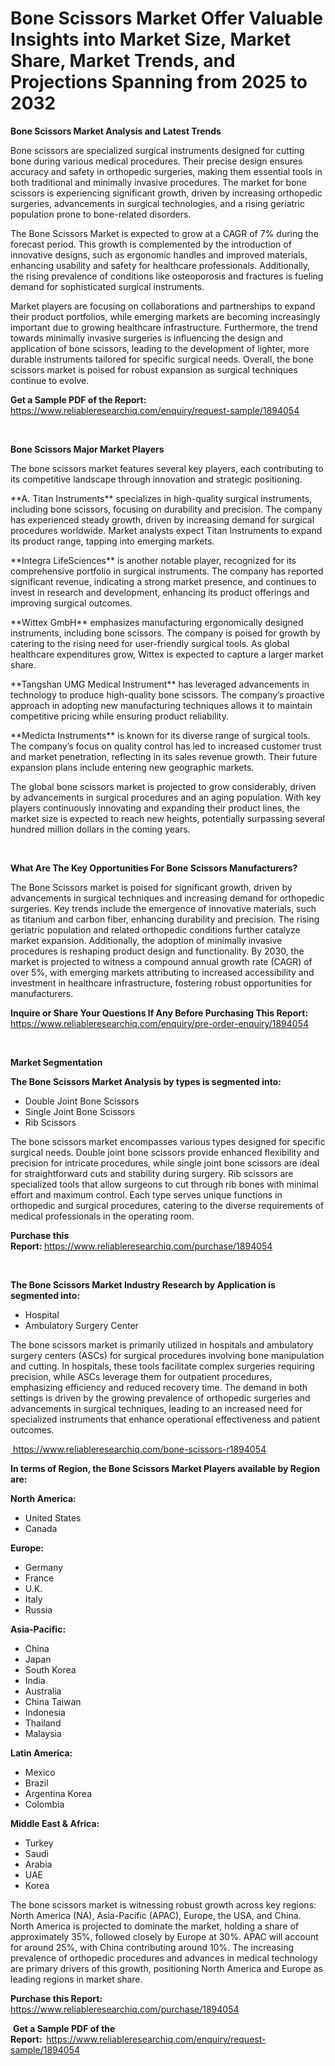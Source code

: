 <p><h1>Bone Scissors Market Offer Valuable Insights into Market Size, Market Share, Market Trends, and Projections Spanning from 2025 to 2032</h1></p><p><strong>Bone Scissors Market Analysis and Latest Trends</strong></p>
<p><p>Bone scissors are specialized surgical instruments designed for cutting bone during various medical procedures. Their precise design ensures accuracy and safety in orthopedic surgeries, making them essential tools in both traditional and minimally invasive procedures. The market for bone scissors is experiencing significant growth, driven by increasing orthopedic surgeries, advancements in surgical technologies, and a rising geriatric population prone to bone-related disorders.</p><p>The Bone Scissors Market is expected to grow at a CAGR of 7% during the forecast period. This growth is complemented by the introduction of innovative designs, such as ergonomic handles and improved materials, enhancing usability and safety for healthcare professionals. Additionally, the rising prevalence of conditions like osteoporosis and fractures is fueling demand for sophisticated surgical instruments. </p><p>Market players are focusing on collaborations and partnerships to expand their product portfolios, while emerging markets are becoming increasingly important due to growing healthcare infrastructure. Furthermore, the trend towards minimally invasive surgeries is influencing the design and application of bone scissors, leading to the development of lighter, more durable instruments tailored for specific surgical needs. Overall, the bone scissors market is poised for robust expansion as surgical techniques continue to evolve.</p></p>
<p><strong>Get a Sample PDF of the Report:&nbsp;</strong> <a href="https://www.reliableresearchiq.com/enquiry/request-sample/1894054?utm_campaign=3521&utm_medium=2&utm_source=Github&utm_content=ia&utm_term=16042025&utm_id=bone-scissors">https://www.reliableresearchiq.com/enquiry/request-sample/1894054</a></p>
<p>&nbsp;</p>
<p><strong>Bone Scissors Major Market Players</strong></p>
<p><p>The bone scissors market features several key players, each contributing to its competitive landscape through innovation and strategic positioning.</p><p>**A. Titan Instruments** specializes in high-quality surgical instruments, including bone scissors, focusing on durability and precision. The company has experienced steady growth, driven by increasing demand for surgical procedures worldwide. Market analysts expect Titan Instruments to expand its product range, tapping into emerging markets.</p><p>**Integra LifeSciences** is another notable player, recognized for its comprehensive portfolio in surgical instruments. The company has reported significant revenue, indicating a strong market presence, and continues to invest in research and development, enhancing its product offerings and improving surgical outcomes.</p><p>**Wittex GmbH** emphasizes manufacturing ergonomically designed instruments, including bone scissors. The company is poised for growth by catering to the rising need for user-friendly surgical tools. As global healthcare expenditures grow, Wittex is expected to capture a larger market share.</p><p>**Tangshan UMG Medical Instrument** has leveraged advancements in technology to produce high-quality bone scissors. The company’s proactive approach in adopting new manufacturing techniques allows it to maintain competitive pricing while ensuring product reliability.</p><p>**Medicta Instruments** is known for its diverse range of surgical tools. The company’s focus on quality control has led to increased customer trust and market penetration, reflecting in its sales revenue growth. Their future expansion plans include entering new geographic markets.</p><p>The global bone scissors market is projected to grow considerably, driven by advancements in surgical procedures and an aging population. With key players continuously innovating and expanding their product lines, the market size is expected to reach new heights, potentially surpassing several hundred million dollars in the coming years.</p></p>
<p>&nbsp;</p>
<p><strong>What Are The Key Opportunities For Bone Scissors Manufacturers?</strong></p>
<p><p>The Bone Scissors market is poised for significant growth, driven by advancements in surgical techniques and increasing demand for orthopedic surgeries. Key trends include the emergence of innovative materials, such as titanium and carbon fiber, enhancing durability and precision. The rising geriatric population and related orthopedic conditions further catalyze market expansion. Additionally, the adoption of minimally invasive procedures is reshaping product design and functionality. By 2030, the market is projected to witness a compound annual growth rate (CAGR) of over 5%, with emerging markets attributing to increased accessibility and investment in healthcare infrastructure, fostering robust opportunities for manufacturers.</p></p>
<p><strong>Inquire or Share Your Questions If Any Before Purchasing This Report:</strong> <a href="https://www.reliableresearchiq.com/enquiry/pre-order-enquiry/1894054?utm_campaign=3521&utm_medium=2&utm_source=Github&utm_content=ia&utm_term=16042025&utm_id=bone-scissors">https://www.reliableresearchiq.com/enquiry/pre-order-enquiry/1894054</a></p>
<p>&nbsp;</p>
<p><strong>Market Segmentation</strong></p>
<p><strong>The Bone Scissors Market Analysis by types is segmented into:</strong></p>
<p><ul><li>Double Joint Bone Scissors</li><li>Single Joint Bone Scissors</li><li>Rib Scissors</li></ul></p>
<p><p>The bone scissors market encompasses various types designed for specific surgical needs. Double joint bone scissors provide enhanced flexibility and precision for intricate procedures, while single joint bone scissors are ideal for straightforward cuts and stability during surgery. Rib scissors are specialized tools that allow surgeons to cut through rib bones with minimal effort and maximum control. Each type serves unique functions in orthopedic and surgical procedures, catering to the diverse requirements of medical professionals in the operating room.</p></p>
<p><strong>Purchase this Report:&nbsp;</strong><a href="https://www.reliableresearchiq.com/purchase/1894054?utm_campaign=3521&utm_medium=2&utm_source=Github&utm_content=ia&utm_term=16042025&utm_id=bone-scissors">https://www.reliableresearchiq.com/purchase/1894054</a></p>
<p>&nbsp;</p>
<p><strong>The Bone Scissors Market Industry Research by Application is segmented into:</strong></p>
<p><ul><li>Hospital</li><li>Ambulatory Surgery Center</li></ul></p>
<p><p>The bone scissors market is primarily utilized in hospitals and ambulatory surgery centers (ASCs) for surgical procedures involving bone manipulation and cutting. In hospitals, these tools facilitate complex surgeries requiring precision, while ASCs leverage them for outpatient procedures, emphasizing efficiency and reduced recovery time. The demand in both settings is driven by the growing prevalence of orthopedic surgeries and advancements in surgical techniques, leading to an increased need for specialized instruments that enhance operational effectiveness and patient outcomes.</p></p>
<p><a href="https://www.reliableresearchiq.com/bone-scissors-r1894054?utm_campaign=3521&utm_medium=2&utm_source=Github&utm_content=ia&utm_term=16042025&utm_id=bone-scissors">&nbsp;https://www.reliableresearchiq.com/bone-scissors-r1894054</a></p>
<p><strong>In terms of Region, the Bone Scissors Market Players available by Region are:</strong></p>
<p>
    <p> <strong> North America: </strong>
        <ul>
            <li>United States</li>
            <li>Canada</li>
        </ul>
        </p> 
    <p> <strong> Europe: </strong>
        <ul>
            <li>Germany</li>
            <li>France</li>
            <li>U.K.</li>
            <li>Italy</li>
            <li>Russia</li>
        </ul>
        </p> 
    <p> <strong> Asia-Pacific: </strong>
        <ul>
            <li>China</li>
            <li>Japan</li>
            <li>South Korea</li>
            <li>India</li>
            <li>Australia</li>
            <li>China Taiwan</li>
            <li>Indonesia</li>
            <li>Thailand</li>
            <li>Malaysia</li>
        </ul>
        </p> 
    <p> <strong> Latin America: </strong>
        <ul>
            <li>Mexico</li>
            <li>Brazil</li>
            <li>Argentina Korea</li>
            <li>Colombia</li>
        </ul>
        </p> 
    <p> <strong> Middle East & Africa: </strong>
        <ul>
            <li>Turkey</li>
            <li>Saudi</li>
            <li>Arabia</li>
            <li>UAE</li>
            <li>Korea</li>
        </ul>
    </p>
    </p>
<p><p>The bone scissors market is witnessing robust growth across key regions: North America (NA), Asia-Pacific (APAC), Europe, the USA, and China. North America is projected to dominate the market, holding a share of approximately 35%, followed closely by Europe at 30%. APAC will account for around 25%, with China contributing around 10%. The increasing prevalence of orthopedic procedures and advances in medical technology are primary drivers of this growth, positioning North America and Europe as leading regions in market share.</p></p>
<p><strong>Purchase this Report: </strong><a href="https://www.reliableresearchiq.com/purchase/1894054?utm_campaign=3521&utm_medium=2&utm_source=Github&utm_content=ia&utm_term=16042025&utm_id=bone-scissors">https://www.reliableresearchiq.com/purchase/1894054</a></p>
<p>&nbsp;<strong>Get a Sample PDF of the Report:&nbsp;&nbsp;</strong><a href="https://www.reliableresearchiq.com/enquiry/request-sample/1894054?utm_campaign=3521&utm_medium=2&utm_source=Github&utm_content=ia&utm_term=16042025&utm_id=bone-scissors">https://www.reliableresearchiq.com/enquiry/request-sample/1894054</a></p>
<p><strong></strong></p>
<p><p></p><p></p><p></p></p>